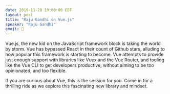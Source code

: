 ```yaml
---
date: 2019-11-20 19:00:00 EDT
layout: post
title: "Raju Gandhi on Vue.js"
speaker: "Raju Gandhi"
emoji: 🎤
---
```


Vue.js, the new kid on the JavaScript framework block is taking the world by storm. Vue has bypassed React in their count of Github stars, alluding to how popular this framework is starting to become. Vue attempts to provide just enough support with libraries like Vuex and the Vue Router, and tooling like the Vue CLI to get developers productive, without aiming to be too opinionated, and too flexible.

If you are curious about Vue, this is the session for you. Come in for a thrilling ride as we explore this fascinating new library and mindset.
